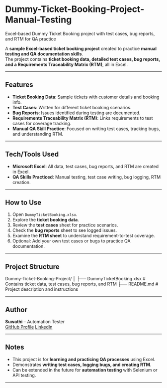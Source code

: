 # Dummy-Ticket-Booking-Project-Manual-Testing
Excel-based Dummy Ticket Booking project with test cases, bug reports, and RTM for QA practice

A **sample Excel-based ticket booking project** created to practice **manual testing and QA documentation skills**.  
The project contains **ticket booking data, detailed test cases, bug reports, and a Requirements Traceability Matrix (RTM)**, all in Excel.

---

## Features
- **Ticket Booking Data**: Sample tickets with customer details and booking info.  
- **Test Cases**: Written for different ticket booking scenarios.  
- **Bug Reports**: Issues identified during testing are documented.  
- **Requirements Traceability Matrix (RTM)**: Links requirements to test cases for coverage tracking.  
- **Manual QA Skill Practice**: Focused on writing test cases, tracking bugs, and understanding RTM.

---

## Tech/Tools Used
- **Microsoft Excel**: All data, test cases, bug reports, and RTM are created in Excel.  
- **QA Skills Practiced**: Manual testing, test case writing, bug logging, RTM creation.

---

## How to Use
1. Open `DummyTicketBooking.xlsx`.  
2. Explore the **ticket booking data**.  
3. Review the **test cases** sheet for practice scenarios.  
4. Check the **bug reports** sheet to see logged issues.  
5. Examine the **RTM sheet** to understand requirement-to-test coverage.  
6. Optional: Add your own test cases or bugs to practice QA documentation.  

---

## Project Structure
Dummy-Ticket-Booking-Project/
│
├── DummyTicketBooking.xlsx   # Contains ticket data, test cases, bug reports, and RTM
├── README.md                 # Project description and instructions
 
---

## Author
**Suwathi** – Automation Tester  
[GitHub Profile](https://github.com/Suwathikarthikeyan)
[LinkedIn](www.linkedin.com/in/suwathi-karthikeyan)

---

## Notes
- This project is for **learning and practicing QA processes** using Excel.  
- Demonstrates **writing test cases, logging bugs, and creating RTM**.  
- Can be extended in the future for **automation testing** with Selenium or API testing.

---
